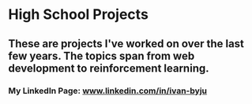 # High School Projects
## These are projects I've worked on over the last few years. The topics span from web development to reinforcement learning.
### My LinkedIn Page: www.linkedin.com/in/ivan-byju
